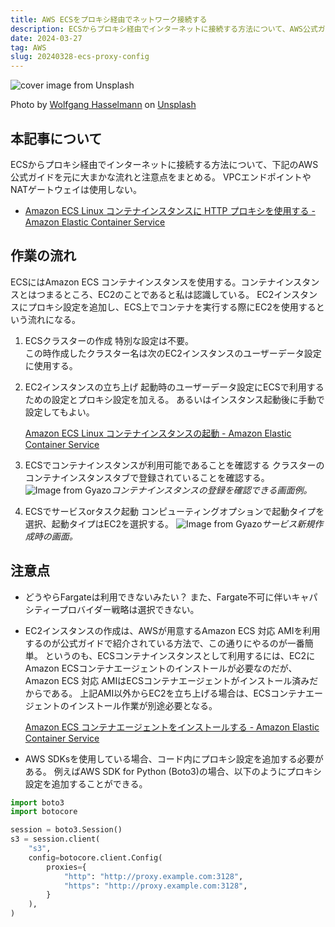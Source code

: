 ```yaml
---
title: AWS ECSをプロキシ経由でネットワーク接続する
description: ECSからプロキシ経由でインターネットに接続する方法について、AWS公式ガイドを元に大まかな流れと注意点をまとめる。
date: 2024-03-27
tag: AWS
slug: 20240328-ecs-proxy-config
---
```


![cover image from Unsplash](/assets/blog/20240328-ecs-proxy-config/cover.webp)

Photo by [Wolfgang Hasselmann](https://unsplash.com/photos/a-white-and-yellow-flower-in-a-pond-of-water-lilies-C_p73VZemp0) on [Unsplash](https://unsplash.com/)

## 本記事について

ECSからプロキシ経由でインターネットに接続する方法について、下記のAWS公式ガイドを元に大まかな流れと注意点をまとめる。
VPCエンドポイントやNATゲートウェイは使用しない。

- [Amazon ECS Linux コンテナインスタンスに HTTP プロキシを使用する - Amazon Elastic Container Service](https://docs.aws.amazon.com/ja_jp/AmazonECS/latest/developerguide/http_proxy_config.html)

## 作業の流れ

ECSにはAmazon ECS コンテナインスタンスを使用する。コンテナインスタンスとはつまるところ、EC2のことであると私は認識している。
EC2インスタンスにプロキシ設定を追加し、ECS上でコンテナを実行する際にEC2を使用するという流れになる。

1. ECSクラスターの作成
   特別な設定は不要。  
   この時作成したクラスター名は次のEC2インスタンスのユーザーデータ設定に使用する。

2. EC2インスタンスの立ち上げ
   起動時のユーザーデータ設定にECSで利用するための設定とプロキシ設定を加える。
   あるいはインスタンス起動後に手動で設定してもよい。

   [Amazon ECS Linux コンテナインスタンスの起動 - Amazon Elastic Container Service](https://docs.aws.amazon.com/ja_jp/AmazonECS/latest/developerguide/launch_container_instance.html)

3. ECSでコンテナインスタンスが利用可能であることを確認する
   クラスターのコンテナインスタンスタブで登録されていることを確認する。
   ![Image from Gyazo](https://i.gyazo.com/91a086358f06036ae269ceee5201b27e.png)_コンテナインスタンスの登録を確認できる画面例。_

4. ECSでサービスorタスク起動
   コンピューティングオプションで起動タイプを選択、起動タイプはEC2を選択する。
   ![Image from Gyazo](https://i.gyazo.com/ef433ca637aa90e3cc0e826e2d2f03cd.png)_サービス新規作成時の画面。_

## 注意点

- どうやらFargateは利用できないみたい？
  また、Fargate不可に伴いキャパシティープロバイダー戦略は選択できない。

- EC2インスタンスの作成は、AWSが用意するAmazon ECS 対応 AMIを利用するのが公式ガイドで紹介されている方法で、この通りにやるのが一番簡単。
  というのも、ECSコンテナインスタンスとして利用するには、EC2にAmazon ECSコンテナエージェントのインストールが必要なのだが、Amazon ECS 対応 AMIはECSコンテナエージェントがインストール済みだからである。
  上記AMI以外からEC2を立ち上げる場合は、ECSコンテナエージェントのインストール作業が別途必要となる。
  
  [Amazon ECS コンテナエージェントをインストールする - Amazon Elastic Container Service](https://docs.aws.amazon.com/ja_jp/AmazonECS/latest/developerguide/ecs-agent-install.html)

- AWS SDKsを使用している場合、コード内にプロキシ設定を追加する必要がある。
  例えばAWS SDK for Python (Boto3)の場合、以下のようにプロキシ設定を追加することができる。

```python
import boto3
import botocore

session = boto3.Session()
s3 = session.client(
    "s3",
    config=botocore.client.Config(
        proxies={
            "http": "http://proxy.example.com:3128",
            "https": "http://proxy.example.com:3128",
        }
    ),
)
```
